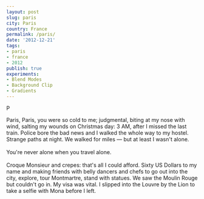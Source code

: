 ```yaml
---
layout: post
slug: paris
city: Paris
country: France
permalink: /paris/
date: '2012-12-21'
tags:
- paris
- france
- 2012
publish: true
experiments:
- Blend Modes
- Background Clip
- Gradients
---
```


<div class="border">
  <p class="large-letter">P</p>

  <p class="poem">
  Paris, Paris, you were so cold to me; judgmental, biting at my nose with wind, salting my wounds on Christmas day: 3 AM, after I missed the last train. Police bore the bad news and I walked the whole way to my hostel. Strange paths at night. We walked for miles &mdash; but at least I wasn't alone.
  <br><br>
  You're never alone when you travel alone.
  <br><br>
  Croque Monsieur and crepes: that's all I could afford. Sixty US Dollars to my name and making friends with belly dancers and chefs to go out into the city, explore, tour Montmartre, stand with statues. We saw the Moulin Rouge but couldn't go in. My visa was vital. I slipped into the Louvre by the Lion to take a selfie with Mona before I left.
  </p>
</div>

<link href="https://fonts.googleapis.com/css?family=Gravitas+One&text=P" rel="stylesheet">

<link href="https://fonts.googleapis.com/css?family=David+Libre" rel="stylesheet">
